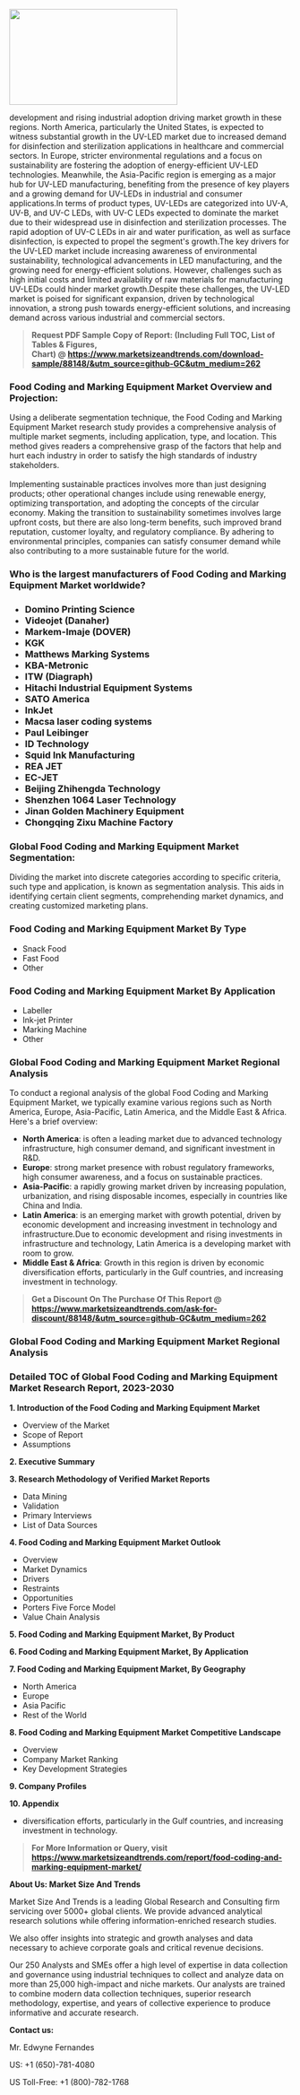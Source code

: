 <p><img class="alignnone size-medium wp-image-20088" src="https://ffe5etoiles.com/wp-content/uploads/2024/12/MST1-300x171.png" alt="" width="300" height="171" /></p>development and rising industrial adoption driving market growth in these regions. North America, particularly the United States, is expected to witness substantial growth in the UV-LED market due to increased demand for disinfection and sterilization applications in healthcare and commercial sectors. In Europe, stricter environmental regulations and a focus on sustainability are fostering the adoption of energy-efficient UV-LED technologies. Meanwhile, the Asia-Pacific region is emerging as a major hub for UV-LED manufacturing, benefiting from the presence of key players and a growing demand for UV-LEDs in industrial and consumer applications.In terms of product types, UV-LEDs are categorized into UV-A, UV-B, and UV-C LEDs, with UV-C LEDs expected to dominate the market due to their widespread use in disinfection and sterilization processes. The rapid adoption of UV-C LEDs in air and water purification, as well as surface disinfection, is expected to propel the segment's growth.The key drivers for the UV-LED market include increasing awareness of environmental sustainability, technological advancements in LED manufacturing, and the growing need for energy-efficient solutions. However, challenges such as high initial costs and limited availability of raw materials for manufacturing UV-LEDs could hinder market growth.Despite these challenges, the UV-LED market is poised for significant expansion, driven by technological innovation, a strong push towards energy-efficient solutions, and increasing demand across various industrial and commercial sectors.</p><blockquote id="" class=""><strong>Request PDF Sample Copy of Report: (Including Full TOC, List of Tables &amp; Figures, Chart)&nbsp;@&nbsp;<strong><a href="https://www.marketsizeandtrends.com/download-sample/88148/&utm_source=github-GC&utm_medium=262" target="_blank">https://www.marketsizeandtrends.com/download-sample/88148/&utm_source=github-GC&utm_medium=262</a></strong></strong></blockquote><h3 id="" class="">Food Coding and Marking Equipment Market&nbsp;Overview and Projection:</h3><p id="" class="">Using a deliberate segmentation technique, the Food Coding and Marking Equipment Market research study provides a comprehensive analysis of multiple market segments, including application, type, and location. This method gives readers a comprehensive grasp of the factors that help and hurt each industry in order to satisfy the high standards of industry stakeholders. <br /> <br />Implementing sustainable practices involves more than just designing products; other operational changes include using renewable energy, optimizing transportation, and adopting the concepts of the circular economy. Making the transition to sustainability sometimes involves large upfront costs, but there are also long-term benefits, such improved brand reputation, customer loyalty, and regulatory compliance. By adhering to environmental principles, companies can satisfy consumer demand while also contributing to a more sustainable future for the world.</p><h3 id="" class="">Who is the largest manufacturers of&nbsp;Food Coding and Marking Equipment Market worldwide?</h3><h3 class=""><p><ul><li>Domino Printing Science </li><li> Videojet (Danaher) </li><li> Markem-Imaje (DOVER) </li><li> KGK </li><li> Matthews Marking Systems </li><li> KBA-Metronic </li><li> ITW (Diagraph) </li><li> Hitachi Industrial Equipment Systems </li><li> SATO America </li><li> InkJet </li><li> Macsa laser coding systems </li><li> Paul Leibinger </li><li> ID Technology </li><li> Squid Ink Manufacturing </li><li> REA JET </li><li> EC-JET </li><li> Beijing Zhihengda Technology </li><li> Shenzhen 1064 Laser Technology </li><li> Jinan Golden Machinery Equipment </li><li> Chongqing Zixu Machine Factory</li></ul></p></h3><h3 id="" class="">Global&nbsp;Food Coding and Marking Equipment Market Segmentation:</h3><p id="" class="">Dividing the market into discrete categories according to specific criteria, such type and application, is known as segmentation analysis. This aids in identifying certain client segments, comprehending market dynamics, and creating customized marketing plans.</p><h3 id="" class="">Food Coding and Marking Equipment Market&nbsp;By Type</h3><p><p><ul><li>Snack Food</li><li> Fast Food</li><li> Other</p></li></ul></p></p><h3 id="" class="">Food Coding and Marking Equipment Market&nbsp;By Application</h3><p class=""><p><ul><li>Labeller</li><li> Ink-jet Printer</li><li> Marking Machine</li><li> Other</li></ul></p></p><h3 id="" class="">Global Food Coding and Marking Equipment Market Regional Analysis</h3><p id="" class="">To conduct a regional analysis of the global Food Coding and Marking Equipment Market, we typically examine various regions such as North America, Europe, Asia-Pacific, Latin America, and the Middle East &amp; Africa. Here's a brief overview:</p><ul><li><strong>North America</strong>: is often a leading market due to advanced technology infrastructure, high consumer demand, and significant investment in R&amp;D.</li><li><strong>Europe</strong>: strong market presence with robust regulatory frameworks, high consumer awareness, and a focus on sustainable practices.</li><li><strong>Asia-Pacific</strong>: a rapidly growing market driven by increasing population, urbanization, and rising disposable incomes, especially in countries like China and India.</li><li><strong>Latin America</strong>: is an emerging market with growth potential, driven by economic development and increasing investment in technology and infrastructure.Due to economic development and rising investments in infrastructure and technology, Latin America is a developing market with room to grow.</li><li><strong>Middle East &amp; Africa</strong>: Growth in this region is driven by economic diversification efforts, particularly in the Gulf countries, and increasing investment in technology.</li></ul><blockquote id="" class=""><strong>Get a Discount On The Purchase Of This Report @ <strong><a href="https://www.marketsizeandtrends.com/ask-for-discount/88148/&utm_source=github-GC&utm_medium=262" target="_blank">https://www.marketsizeandtrends.com/ask-for-discount/88148/&utm_source=github-GC&utm_medium=262</a></strong></strong></blockquote><h3 id="" class="">Global Food Coding and Marking Equipment Market Regional Analysis</h3><h3 id="" class="">Detailed TOC of Global Food Coding and Marking Equipment Market Research Report, 2023-2030</h3><p id="" class=""><strong>1. Introduction of the Food Coding and Marking Equipment Market</strong></p><ul><li>Overview of the Market</li><li>Scope of Report</li><li>Assumptions</li></ul><p id="" class=""><strong>2. Executive Summary</strong></p><p id="" class=""><strong>3. Research Methodology of Verified Market Reports</strong></p><ul><li>Data Mining</li><li>Validation</li><li>Primary Interviews</li><li>List of Data Sources</li></ul><p id="" class=""><strong>4. Food Coding and Marking Equipment Market Outlook</strong></p><ul><li>Overview</li><li>Market Dynamics</li><li>Drivers</li><li>Restraints</li><li>Opportunities</li><li>Porters Five Force Model</li><li>Value Chain Analysis</li></ul><p id="" class=""><strong>5. Food Coding and Marking Equipment Market, By Product</strong></p><p id="" class=""><strong>6. Food Coding and Marking Equipment Market, By Application</strong></p><p id="" class=""><strong>7. Food Coding and Marking Equipment Market, By Geography</strong></p><ul><li>North America</li><li>Europe</li><li>Asia Pacific</li><li>Rest of the World</li></ul><p id="" class=""><strong>8. Food Coding and Marking Equipment Market Competitive Landscape</strong></p><ul><li>Overview</li><li>Company Market Ranking</li><li>Key Development Strategies</li></ul><p id="" class=""><strong>9. Company Profiles</strong></p><p id="" class=""><strong>10. Appendix</strong></p><ul><li>diversification efforts, particularly in the Gulf countries, and increasing investment in technology.</li></ul><blockquote id="" class=""><strong>For More Information or Query, visit <strong><strong><a href="https://www.marketsizeandtrends.com/report/food-coding-and-marking-equipment-market/" target="_blank">https://www.marketsizeandtrends.com/report/food-coding-and-marking-equipment-market/</a></strong></strong></strong></blockquote><p id="" class=""><strong>About Us: Market Size And Trends</strong></p><p id="" class="">Market Size And Trends is a leading Global Research and Consulting firm servicing over 5000+ global clients. We provide advanced analytical research solutions while offering information-enriched research studies.</p><p id="" class="">We also offer insights into strategic and growth analyses and data necessary to achieve corporate goals and critical revenue decisions.</p><p id="" class="">Our 250 Analysts and SMEs offer a high level of expertise in data collection and governance using industrial techniques to collect and analyze data on more than 25,000 high-impact and niche markets. Our analysts are trained to combine modern data collection techniques, superior research methodology, expertise, and years of collective experience to produce informative and accurate research.</p><p id="" class=""><strong>Contact us:</strong></p><p id="" class="">Mr. Edwyne Fernandes</p><p id="" class="">US: +1 (650)-781-4080</p><p id="" class="">US Toll-Free: +1 (800)-782-1768</p>
